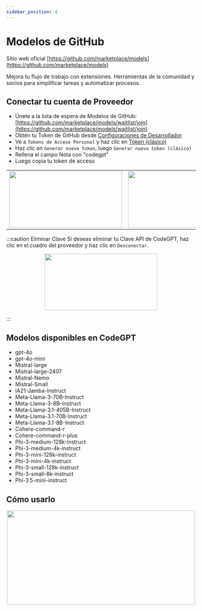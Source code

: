 ```yaml
---
sidebar_position: 4
---
```


# Modelos de GitHub

Sitio web oficial [https://github.com/marketplace/models](https://github.com/marketplace/models)

Mejora tu flujo de trabajo con extensiones.
Herramientas de la comunidad y socios para simplificar tareas y automatizar procesos.

## Conectar tu cuenta de Proveedor

- Únete a la lista de espera de Modelos de GitHub: [https://github.com/marketplace/models/waitlist/join](https://github.com/marketplace/models/waitlist/join)
- Obtén tu Token de GitHub desde [Configuraciones de Desarrollador](https://github.com/settings/apps)
- Ve a `Tokens de Acceso Personal` y haz clic en [Token (clásico)](https://github.com/settings/tokens)
- Haz clic en `Generar nuevo token`, luego `Generar nuevo token (clásico)`
- Rellena el campo Nota con "codegpt"
- Luego copia tu token de acceso

<table>
  <tr>
    <td align="center">
      <img width="300" height="150" src="https://github.com/user-attachments/assets/73d5af91-536e-4288-b674-2ed23b73d71d" />
    </td>
     <td align="center">
      <img width="300" height="150" src="https://github.com/user-attachments/assets/2455c07b-42d8-44b7-b6bf-7c1cabb29af6" />
    </td>
  </tr>
</table>

:::caution Eliminar Clave
Si deseas eliminar tu Clave API de CodeGPT, haz clic en el cuadro del proveedor y haz clic en `Desconectar`.

<p align="center">
      <img width="300" height="150" src="https://github.com/user-attachments/assets/85685219-b9fc-4d1f-a388-db7a483b0fcb" />
</p>

:::

## Modelos disponibles en CodeGPT

- gpt-4o
- gpt-4o-mini
- Mistral-large
- Mistral-large-2407
- Mistral-Nemo
- Mistral-Small
- IA21-Jamba-Instruct
- Meta-Llama-3-70B-Instruct
- Meta-Llama-3-8B-Instruct
- Meta-Llama-3.1-405B-Instruct
- Meta-Llama-3.1-70B-Instruct
- Meta-Llama-3.1-8B-Instruct
- Cohere-command-r
- Cohere-command-r-plus
- Phi-3-medium-128k-instruct
- Phi-3-medium-4k-instruct
- Phi-3-mini-128k-instruct
- Phi-3-mini-4k-instruct
- Phi-3-small-128k-instruct
- Phi-3-small-8k-instruct
- Phi-3.5-mini-instruct

## Cómo usarlo

<p align="center">
      <img width="500" height="250" src="https://github.com/user-attachments/assets/4f49ff43-c408-4593-b912-2ec094f0f395" />
</p>
